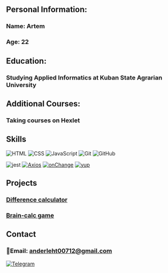 ## Personal Information:

### Name: Artem
### Age: 22
## Education:

### Studying Applied Informatics at Kuban State Agrarian University

## Additional Courses:

### Taking courses on Hexlet

## Skills


![HTML](https://img.shields.io/badge/-HTML-333?style=for-the-badge&logo=html5)
![CSS](https://img.shields.io/badge/-CSS-333?style=for-the-badge&logo=css3&logoColor=blue)
![JavaScript](https://img.shields.io/badge/-JavaScript-333?style=for-the-badge&logo=javascript)
![Git](https://img.shields.io/badge/-Git-333?style=for-the-badge&logo=Git)
![GitHub](https://img.shields.io/badge/-GitHub-333?style=for-the-badge&logo=GitHub)

![jest](https://img.shields.io/badge/Jest-C21325?style=for-the-badge&logo=jest&logoColor=white)
[![Axios][Axios-badge]][Axios-url]
[![onChange][onChange-badge]][onChange-url]
[![yup][yup-badge]][yup-url]


[Axios-badge]: https://img.shields.io/badge/Axios-5A29E4?style=flat&logo=i18next&logoColor=white
[Axios-url]: https://axios-http.com

[onChange-badge]: https://img.shields.io/badge/onChange-gray?style=flat&logoColor=white
[onChange-url]: https://github.com/jquense/yup

[yup-badge]: https://img.shields.io/badge/yup-gray?style=flat&logoColor=white
[yup-url]: https://github.com/sindresorhus/on-change
 
 
 
## Projects

### [Difference calculator](https://github.com/Anderleht/frontend-project-46)
### [Brain-calc game](https://github.com/Anderleht/frontend-project-44)

## Contact

### 📧Email: anderleht00712@gmail.com

[![Telegram](https://img.shields.io/badge/-Telegram-333?style=for-the-badge&logo=telegram&logoColor=27A0D9)](https://t.me/thelrednA)

